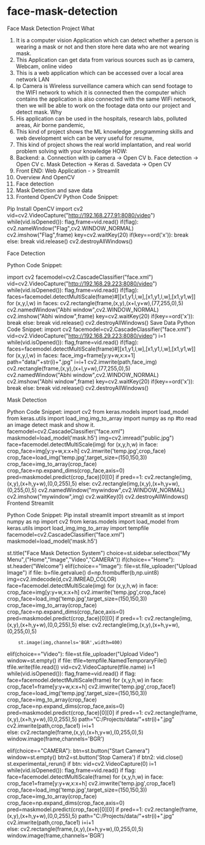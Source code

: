 # face-mask-detection
Face Mask Detection Project
What 
1.	It is a computer vision Application which can detect whether a person is wearing a mask or not and then store here data who are not wearing mask.
2.	 This Application can get data from various sources such as ip camera, Webcam, online video
3.	This is a web application which can be accessed over a local area network LAN
4.	Ip Camera is Wireless surveillance camera which can send footage to the WIFI network to which it is connected then the computer which contains the application is also connected with the same WIFi network, then we will be able to work on the footage data onto our project and detect mask.
Why
1.	His application can be used in the hospitals, research labs, polluted areas, Air borne pandemic, 
2.	 This kind of project shows the ML knowledge ,programming skills and web development wich can be very useful for resume,
3.	This kind of project shows the real world implantation, and real world problem solving with your knowledge
HOW:
1.	Backend:
a.	Connection with ip camera -> Open CV
b.	Face detection		-> Open CV
c.	Mask Detection		-> Keras
d.	Savedata			-> Open CV
2.	Front END:
Web Application - > Streamlit
1.	Overview And OpenCV
2.	Face detection
3.	Mask Detection and save data
4.	Frontend
OpenCV
Python Code Snippet:

Pip Install OpenCV
import cv2
vid=cv2.VideoCapture("http://192.168.277.91:8080/video")
while(vid.isOpened()):
    flag,frame=vid.read()
    if(flag):
        cv2.nameWindow("Flag",cv2.WINDOW_NORMAL)
        cv2.imshow("Flag",frame)
        key=cv2.waitKey(20)
        if(key==ord('x')):
            break
    else:
        break
vid.release()
cv2.destroyAllWindows()

Face Detection
 
Python Code Snippet:

import cv2
facemodel=cv2.CascadeClassifier("face.xml")
vid=cv2.VideoCapture("http://192.168.29.223:8080/video")
while(vid.isOpened()):
    flag,frame=vid.read()
    if(flag):
        faces=facemodel.detectMultiScale(frame)#[[x1,y1,l,w],[x1,y1,l,w],[x1,y1,w]]
        for (x,y,l,w) in faces:
            cv2.rectangle(frame,(x,y),(x+l,y+w),(77,255,0),5)      
        cv2.namedWindow("Abhi window",cv2.WINDOW_NORMAL)
        cv2.imshow("Abhi window",frame)
        key=cv2.waitKey(20)
        if(key==ord('x')):
            break
    else:
        break
vid.release()
cv2.destroyAllWindows()
Save Data
Python Code Snippet:
import cv2
facemodel=cv2.CascadeClassifier("face.xml")
vid=cv2.VideoCapture("http://192.168.29.223:8080/video")
i=1
while(vid.isOpened()):
    flag,frame=vid.read()
    if(flag):
        faces=facemodel.detectMultiScale(frame)#[[x1,y1,l,w],[x1,y1,l,w],[x1,y1,w]]
        for (x,y,l,w) in faces:
            face_img=frame[y:y+w,x:x+1]
            path="data/"+str(i)+".jpg"
            i=i+1
            cv2.imwrite(path,face_img)
            cv2.rectangle(frame,(x,y),(x+l,y+w),(77,255,0),5)      
        cv2.namedWindow("Abhi window",cv2.WINDOW_NORMAL)
        cv2.imshow("Abhi window",frame)
        key=cv2.waitKey(20)
        if(key==ord('x')):
            break
    else:
        break
vid.release()
cv2.destroyAllWindows()

Mask Detection
 
Python Code Snippet:
import cv2
from keras.models import load_model
from keras.utils import load_img,img_to_array
import numpy as np
#to read an image detect mask and show it.
facemodel=cv2.CascadeClassifier("face.xml")
maskmodel=load_model('mask.h5')
img=cv2.imread("public.jpg")
face=facemodel.detectMultiScale(img)
for (x,y,h,w) in face:
    crop_face=img[y:y+w,x:x+h]
    cv2.imwrite('temp.jpg',crop_face)
    crop_face=load_img('temp.jpg',target_size=(150,150,3))
    crop_face=img_to_array(crop_face)
    crop_face=np.expand_dims(crop_face,axis=0)
    pred=maskmodel.predict(crop_face)[0][0]
    if pred==1:
        cv2.rectangle(img,(x,y),(x+h,y+w),(0,0,255),5)
    else:
        cv2.rectangle(img,(x,y),(x+h,y+w),(0,255,0),5)
cv2.namedWindow("mywindow",cv2.WINDOW_NORMAL)
cv2.imshow("mywindow",img)
cv2.waitKey(0)
cv2.destroyAllWindows()
Frontend
Streamlit 
  
  
Python Code Snippet:
Pip install streamlit
import streamlit as st
import numpy as np
import cv2
from keras.models import load_model
from keras.utils import load_img,img_to_array
import tempfile
facemodel=cv2.CascadeClassifier("face.xml")
maskmodel=load_model('mask.h5')

st.title("Face Mask Detection System")
choice=st.sidebar.selectbox("My Menu",("Home","Image","Video","CAMERA"))
if(choice=="Home"):
    st.header("Welcome")
elif(choice=="Image"):
    file=st.file_uploader("Upload Image")
    if file:
        b=file.getvalue()
        d=np.frombuffer(b,np.uint8)
        img=cv2.imdecode(d,cv2.IMREAD_COLOR)
        face=facemodel.detectMultiScale(img)
        for (x,y,h,w) in face:
             crop_face=img[y:y+w,x:x+h]
             cv2.imwrite('temp.jpg',crop_face)
             crop_face=load_img('temp.jpg',target_size=(150,150,3))
             crop_face=img_to_array(crop_face)
             crop_face=np.expand_dims(crop_face,axis=0)
             pred=maskmodel.predict(crop_face)[0][0]
             if pred==1:
                 cv2.rectangle(img,(x,y),(x+h,y+w),(0,0,255),5)
             else:
                 cv2.rectangle(img,(x,y),(x+h,y+w),(0,255,0),5)

        st.image(img,channels='BGR',width=400)
elif(choice=="Video"):
    file=st.file_uploader("Upload Video")
    window=st.empty()
    if file:
        tfile=tempfile.NamedTemporaryFile()
        tfile.write(file.read())
        vid=cv2.VideoCapture(tfile.name)
        i=1
        while(vid.isOpened()):
            flag,frame=vid.read()
            if flag:
                face=facemodel.detectMultiScale(frame)
                for (x,y,h,w) in face:
                    crop_face1=frame[y:y+w,x:x+h]
                    cv2.imwrite('temp.jpg',crop_face1)
                    crop_face=load_img('temp.jpg',target_size=(150,150,3))
                    crop_face=img_to_array(crop_face)
                    crop_face=np.expand_dims(crop_face,axis=0)
                    pred=maskmodel.predict(crop_face)[0][0]
                    if pred==1:
                        cv2.rectangle(frame,(x,y),(x+h,y+w),(0,0,255),5)
                        path="C:/Projects/data/"+str(i)+".jpg"
                        cv2.imwrite(path,crop_face1)
                        i=i+1    
                    else:
                        cv2.rectangle(frame,(x,y),(x+h,y+w),(0,255,0),5)
                window.image(frame,channels='BGR')

elif(choice=="CAMERA"):
    btn=st.button("Start Camera")
    window=st.empty()
    btn2=st.button('Stop Camera')
    if btn2:
        vid.close()
        st.experimental_rerun()
    if btn:
        vid=cv2.VideoCapture(0)
        i=1
        while(vid.isOpened()):
            flag,frame=vid.read()
            if flag:
                face=facemodel.detectMultiScale(frame)
                for (x,y,h,w) in face:
                    crop_face1=frame[y:y+w,x:x+h]
                    cv2.imwrite('temp.jpg',crop_face1)
                    crop_face=load_img('temp.jpg',target_size=(150,150,3))
                    crop_face=img_to_array(crop_face)
                    crop_face=np.expand_dims(crop_face,axis=0)
                    pred=maskmodel.predict(crop_face)[0][0]
                    if pred==1:
                        cv2.rectangle(frame,(x,y),(x+h,y+w),(0,0,255),5)
                        path="C:/Projects/data/"+str(i)+".jpg"
                        cv2.imwrite(path,crop_face1)
                        i=i+1    
                    else:
                        cv2.rectangle(frame,(x,y),(x+h,y+w),(0,255,0),5)
                window.image(frame,channels='BGR')
    
    



